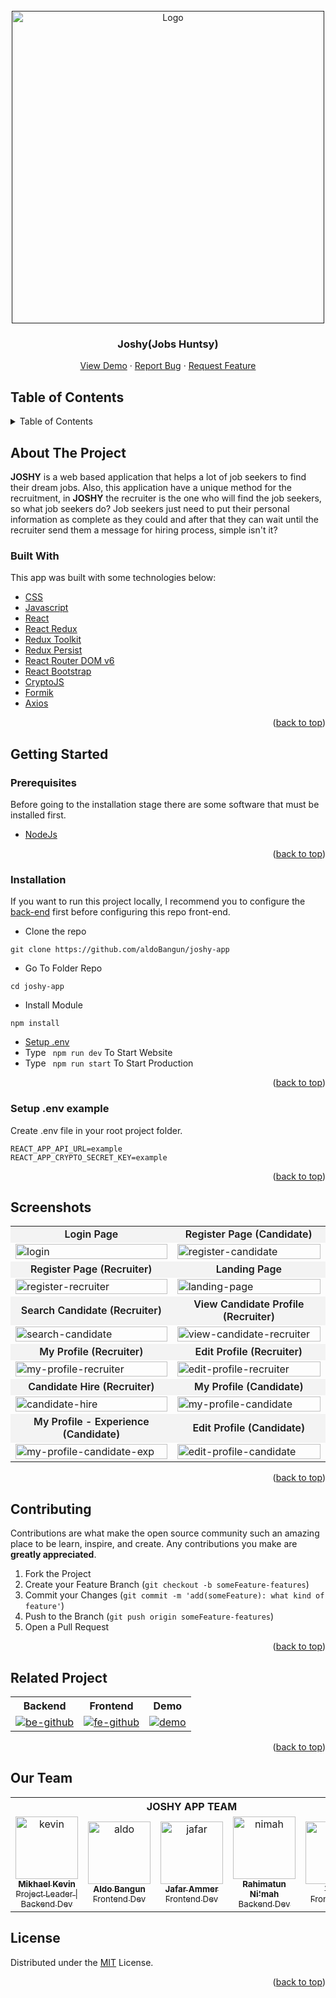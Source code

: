 <div id="top"></div>

<!-- PROJECT LOGO -->
<br />
<div align="center">
  <a href="">
    <img src="https://res.cloudinary.com/nocturncloud/image/upload/v1662380511/joshy-app/README/Landing_Hero_b6v6qj.png" alt="Logo" width="500px">
  </a>

  <h3 align="center">Joshy(Jobs Huntsy)</h3>

  <p align="center">
    <a href="https://joshy-app.web.app/" target="_blank">View Demo</a>
    ·
    <a href="https://github.com/aldoBangun/joshy-app/issues">Report Bug</a>
    ·
    <a href="https://github.com/aldoBangun/joshy-app/issues">Request Feature</a>
  </p>
</div>

<!-- TABLE OF CONTENTS -->

## Table of Contents

<details>
  <summary>Table of Contents</summary>
  <ol>
    <li>
      <a href="#about-the-project">About The Project</a>
      <ul>
        <li><a href="#built-with">Built With</a></li>
      </ul>
    </li>
    <li>
      <a href="#getting-started">Getting Started</a>
      <ul>
        <li><a href="#prerequisites">Prerequisites</a></li>
        <li><a href="#installation">Installation</a></li>
        <li><a href="#setup-env-example">Setup .env example</a></li>
      </ul>
    </li>
    <li><a href="#screenshoots">Screenshots</a></li>
    <li><a href="#contributing">Contributing</a></li>
    <li><a href="#related-project">Related Project</a></li>
    <li><a href="#our-team">Contact</a></li>
    <li><a href="#license">License</a></li>
  </ol>
</details>

<!-- ABOUT THE PROJECT -->

## About The Project

**JOSHY** is a web based application that helps a lot of job seekers to find their dream jobs. Also, this application have a unique method for the recruitment, in **JOSHY** the recruiter is the one who will find the job seekers, so what job seekers do? Job seekers just need to put their personal information as complete as they could and after that they can wait until the recruiter send them a message for hiring process, simple isn't it?

### Built With

This app was built with some technologies below:

- [CSS](https://developer.mozilla.org/en-US/docs/Web/CSS)
- [Javascript](https://www.javascript.com/)
- [React](https://reactjs.org/)
- [React Redux](https://react-redux.js.org/introduction/getting-started)
- [Redux Toolkit](https://redux-toolkit.js.org/)
- [Redux Persist](https://www.npmjs.com/package/redux-persist)
- [React Router DOM v6](https://reactrouter.com/en/v6.3.0/getting-started/overview)
- [React Bootstrap](https://react-bootstrap.github.io/)
- [CryptoJS](https://cryptojs.gitbook.io/docs/)
- [Formik](https://formik.org)
- [Axios](https://axios-http.com/)

<p align="right">(<a href="#top">back to top</a>)</p>

<!-- GETTING STARTED -->

## Getting Started

### Prerequisites

Before going to the installation stage there are some software that must be installed first.

- [NodeJs](https://nodejs.org/en/download/)

<p align="right">(<a href="#top">back to top</a>)</p>

### Installation

If you want to run this project locally, I recommend you to configure the [back-end](https://github.com/mikhaelkevin/joshy-back-end/tree/deployment) first before configuring this repo front-end.

- Clone the repo

```
git clone https://github.com/aldoBangun/joshy-app
```

- Go To Folder Repo

```
cd joshy-app
```

- Install Module

```
npm install
```

- <a href="#setup-env">Setup .env</a>
- Type ` npm run dev` To Start Website
- Type ` npm run start` To Start Production

<p align="right">(<a href="#top">back to top</a>)</p>

### Setup .env example

Create .env file in your root project folder.

```
REACT_APP_API_URL=example
REACT_APP_CRYPTO_SECRET_KEY=example
```

<p align="right">(<a href="#top">back to top</a>)</p>

## Screenshots

<p align="center" display=flex>
   
<table>
<tr>
    <td style='text-align: center; background-color: #6661; font-weight: 600'>Login Page</td>
    <td style='text-align: center; background-color: #6661; font-weight: 600'>Register Page (Candidate)</td>
  </tr>
  <tr>
    <td><image src="https://res.cloudinary.com/nocturncloud/image/upload/v1663229139/joshy-app/README/Login_lwabmq.png" alt="login" width=100%></td>
    <td><image src="https://res.cloudinary.com/nocturncloud/image/upload/v1663229140/joshy-app/README/Reg_Candidate_qo0knl.png" alt ="register-candidate" width=100%/></td>
  </tr>
   <tr>
    <td style='text-align: center; background-color: #6661; font-weight: 600'>Register Page (Recruiter)</td>
    <td style='text-align: center; background-color: #6661; font-weight: 600'>Landing Page</td>
  </tr>
  <tr>
    <td><image src="https://res.cloudinary.com/nocturncloud/image/upload/v1663229139/joshy-app/README/Reg_Company_ey7zhc.png" alt="register-recruiter" width=100%></td>
    <td><image src="https://res.cloudinary.com/nocturncloud/image/upload/v1663229143/joshy-app/README/Landing_s8wn8n.png" alt="landing-page" width=100%/></td>
  </tr>
  <tr>
    <td style='text-align: center; background-color: #6661; font-weight: 600'>Search Candidate (Recruiter)</td>
    <td style='text-align: center; background-color: #6661; font-weight: 600'>View Candidate Profile (Recruiter)</td>
  </tr>
  <tr>
    <td><image src="https://res.cloudinary.com/nocturncloud/image/upload/v1662378008/joshy-app/README/Search_candidate_jp7m6n.png" alt="search-candidate" width=100%></td>
    <td><image src="https://res.cloudinary.com/nocturncloud/image/upload/v1662378008/joshy-app/README/Recruiter_View_Candidate_Profile_lgzz3t.png" alt="view-candidate-recruiter" width=100%/></td>
  </tr>
  <tr>
    <td style='text-align: center; background-color: #6661; font-weight: 600'>My Profile (Recruiter)</td>
    <td style='text-align: center; background-color: #6661; font-weight: 600'>Edit Profile (Recruiter)</td>
  </tr>
  <tr>
    <td><image src="https://res.cloudinary.com/nocturncloud/image/upload/v1662378007/joshy-app/README/Profile_Company_puuhus.png" alt="my-profile-recruiter" width=100%></td>
    <td><image src="https://res.cloudinary.com/nocturncloud/image/upload/v1662379979/joshy-app/README/Edit_Profile_Recruiter_cuhgjk.png" alt="edit-profile-recruiter" width=100%></td>
  </tr>
  <tr>
    <td style='text-align: center; background-color: #6661; font-weight: 600'>Candidate Hire (Recruiter)</td>
    <td style='text-align: center; background-color: #6661; font-weight: 600'>My Profile (Candidate)</td>
  </tr>
  <tr>
    <td><image src="#" alt="candidate-hire" width=100%></td>
    <td><image src="https://res.cloudinary.com/nocturncloud/image/upload/v1662378007/joshy-app/README/Profile_Candidate_k5eh0y.png" alt="my-profile-candidate" width=100%></td>
  </tr>
  <tr>
  <td style='text-align: center; background-color: #6661; font-weight: 600'>My Profile - Experience (Candidate)</td>
  <td style='text-align: center; background-color: #6661; font-weight: 600'>Edit Profile (Candidate)</td>
  </tr>
  <tr>
  <td><image src="https://res.cloudinary.com/nocturncloud/image/upload/v1662378007/joshy-app/README/Profile_Candidate_Exp_wokjpm.png" alt="my-profile-candidate-exp" width=100%></td>
  <td><image src="https://res.cloudinary.com/nocturncloud/image/upload/v1662379979/joshy-app/README/Edit_Profile_Candidate_c2u7kx.png" alt="edit-profile-candidate" width=100%></td>
  </tr>
</table>
      
</p>
<p align="right">(<a href="#top">back to top</a>)</p>

## Contributing

Contributions are what make the open source community such an amazing place to be learn, inspire, and create. Any contributions you make are **greatly appreciated**.

1. Fork the Project
2. Create your Feature Branch (`git checkout -b someFeature-features`)
3. Commit your Changes (`git commit -m 'add(someFeature): what kind of feature'`)
4. Push to the Branch (`git push origin someFeature-features`)
5. Open a Pull Request

<p align="right">(<a href="#top">back to top</a>)</p>

## Related Project

<center>
<table> 
    <tr>
    <th>Backend</th>
    <th>Frontend</th>
    <th>Demo</th>
    </tr>
    <tr>
    <td>
    <a href="https://github.com/mikhaelkevin/joshy-back-end" target="_blank"> 
    <img src="https://img.shields.io/badge/github-%23121011.svg?style=for-the-badge&logo=github&logoColor=white" alt="be-github"/>
    </a>
    </td>
    <td> 
    <a href="https://github.com/aldoBangun/joshy-app"> 
    <img src="https://img.shields.io/badge/github-%23121011.svg?style=for-the-badge&logo=github&logoColor=white" alt="fe-github">
    <a/>
    </td>
    <td> 
    <a href="https://joshy-app.web.app/" target="_blank"> 
    <img src="https://img.shields.io/badge/Firebase-039BE5?style=for-the-badge&logo=Firebase&logoColor=white" alt="demo">
    <a/>
    </td>
    </tr>
</table>
</center>

<p align="right">(<a href="#top">back to top</a>)</p>

## Our Team

<center>
  <table>
  <tr>
  <th colspan=5>
    <b>JOSHY APP TEAM</b>
  </th>
  </tr>
    <tr>
      <td align="center">
        <a href="https://github.com/mikhaelkevin" target="_blank">
          <img width="100" src="https://avatars.githubusercontent.com/u/102899084?s=400&u=618d13a4fa77ad80e7a2cb9349c250aef1be6e2f&v=4" alt="kevin"><br/>
          <sub><b>Mikhael Kevin</b></sub> <br/>
          <sub>Project Leader | Backend Dev</sub>
        </a>
      </td>
      <td align="center">
        <a href="https://github.com/aldoBangun" target="_blank">
          <img width="100" src="https://avatars.githubusercontent.com/u/58449615?v=4" alt="aldo"><br/>
          <sub><b>Aldo Bangun</b></sub> <br/>
          <sub>Frontend Dev</sub>
        </a>
      </td>
      <td align="center">
        <a href="https://github.com/Jafarammer" target="_blank">
          <img width="100" src="https://avatars.githubusercontent.com/u/73752464?v=4" alt="jafar"><br/>
          <sub><b>Jafar Ammer</b></sub> <br/>
          <sub>Frontend Dev</sub>
        </a>
      </td>
      <td align="center">
        <a href="https://github.com/rahimatunnimah" target="_blank">
          <img width="100" src="https://avatars.githubusercontent.com/u/59507749?v=4" alt="nimah"><br/>
          <sub><b>Rahimatun Ni'mah</b></sub> <br/>
          <sub>Backend Dev</sub>
        </a>
      </td>
      <td align="center">
        <a href="https://github.com/VerdyNordsten" target="_blank">
          <img width="100" src="https://avatars.githubusercontent.com/u/51946708?v=4" alt="verdy"><br/>
          <sub><b>Verdy</b></sub> <br/>
          <sub>Frontend Dev</sub>
        </a>
      </td>
    </tr>
  </table>
</center>

## License

Distributed under the [MIT](/LICENSE) License.

<p align="right">(<a href="#top">back to top</a>)</p>
